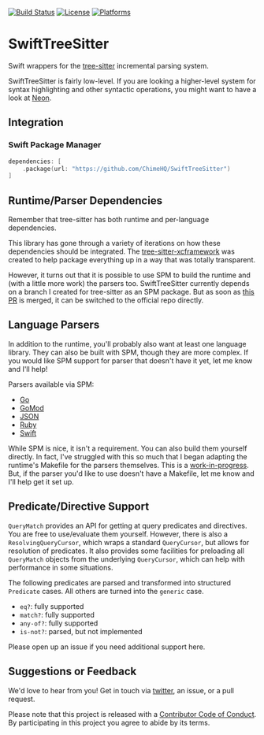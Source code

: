 [![Build Status][build status badge]][build status]
[![License][license badge]][license]
[![Platforms][platforms badge]][platforms]

# SwiftTreeSitter

Swift wrappers for the [tree-sitter](https://tree-sitter.github.io/) incremental parsing system.

SwiftTreeSitter is fairly low-level. If you are looking a higher-level system for syntax highlighting and other syntactic operations, you might want to have a look at [Neon](https://github.com/ChimeHQ/Neon).

## Integration

### Swift Package Manager

```swift
dependencies: [
    .package(url: "https://github.com/ChimeHQ/SwiftTreeSitter")
]
```

## Runtime/Parser Dependencies

Remember that tree-sitter has both runtime and per-language dependencies.

This library has gone through a variety of iterations on how these dependencies should be integrated. The [tree-sitter-xcframework](https://github.com/krzyzanowskim/tree-sitter-xcframework) was created to help package everything up in a way that was totally transparent.

However, it turns out that it is possible to use SPM to build the runtime and (with a little more work) the parsers too. SwiftTreeSitter currently depends on a branch I created for tree-sitter as an SPM package. But as soon as [this PR](https://github.com/tree-sitter/tree-sitter/pull/1736) is merged, it can be switched to the official repo directly.

## Language Parsers

In addition to the runtime, you'll probably also want at least one language library. They can also be built with SPM, though they are more complex. If you would like SPM support for parser that doesn't have it yet, let me know and I'll help!

Parsers available via SPM:

- [Go](https://github.com/mattmassicotte/tree-sitter-go/tree/feature/swift)
- [GoMod](https://github.com/mattmassicotte/tree-sitter-go-mod/tree/feature/swift)
- [JSON](https://github.com/mattmassicotte/tree-sitter-json/tree/feature/spm)
- [Ruby](https://github.com/mattmassicotte/tree-sitter-ruby/tree/feature/swift)
- [Swift](https://github.com/mattmassicotte/tree-sitter-swift/tree/feature/spm)

While SPM is nice, it isn't a requirement. You can also build them yourself directly. In fact, I've struggled with this so much that I began adapting the runtime's Makefile for the parsers themselves. This is a [work-in-progress](https://github.com/tree-sitter/tree-sitter/issues/1488). But, if the parser you'd like to use doesn't have a Makefile, let me know and I'll help get it set up.

## Predicate/Directive Support

`QueryMatch` provides an API for getting at query predicates and directives. You are free to use/evaluate them yourself. However, there is also a `ResolvingQueryCursor`, which wraps a standard `QueryCursor`, but allows for resolution of predicates. It also provides some facilities for preloading all `QueryMatch` objects from the underlying `QueryCursor`, which can help with performance in some situations.

The following predicates are parsed and transformed into structured `Predicate` cases. All others are turned into the `generic` case.

- `eq?`: fully supported
- `match?`: fully supported
- `any-of?`: fully supported
- `is-not?`: parsed, but not implemented

Please open up an issue if you need additional support here.

## Suggestions or Feedback

We'd love to hear from you! Get in touch via [twitter](https://twitter.com/chimehq), an issue, or a pull request.

Please note that this project is released with a [Contributor Code of Conduct](CODE_OF_CONDUCT.md). By participating in this project you agree to abide by its terms.

[build status]: https://github.com/ChimeHQ/SwiftTreeSitter/actions
[build status badge]: https://github.com/ChimeHQ/SwiftTreeSitter/workflows/CI/badge.svg
[license]: https://opensource.org/licenses/BSD-3-Clause
[license badge]: https://img.shields.io/github/license/ChimeHQ/SwiftTreeSitter
[platforms]: https://swiftpackageindex.com/ChimeHQ/SwiftTreeSitter
[platforms badge]: https://img.shields.io/endpoint?url=https%3A%2F%2Fswiftpackageindex.com%2Fapi%2Fpackages%2FChimeHQ%2FSwiftTreeSitter%2Fbadge%3Ftype%3Dplatforms
